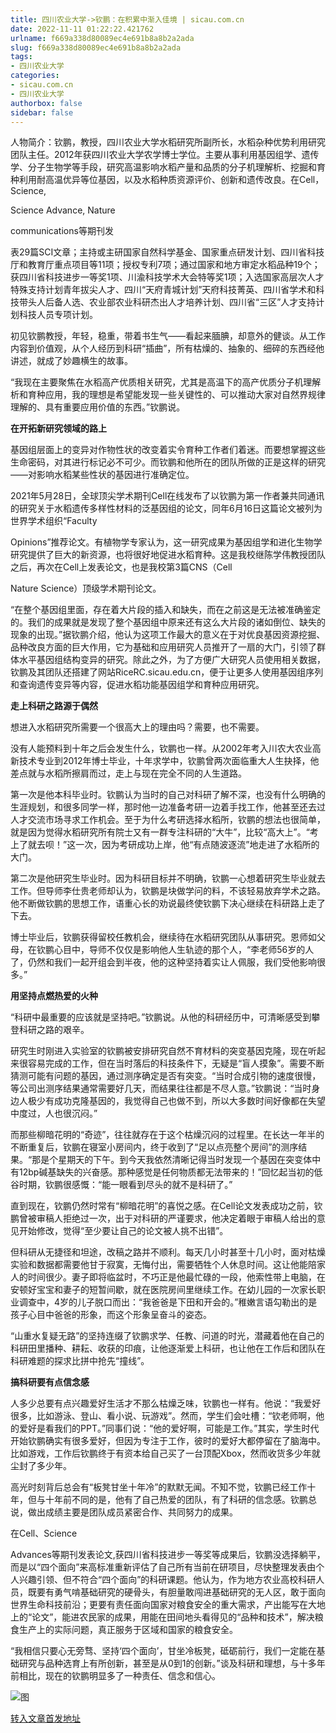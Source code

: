 ```yaml
---
title: 四川农业大学->钦鹏：在积累中渐入佳境 | sicau.com.cn
date: 2022-11-11 01:22:22.421762
urlname: f669a338d80089ec4e691b8a8b2a2ada
slug: f669a338d80089ec4e691b8a8b2a2ada
tags: 
- 四川农业大学
categories:
- sicau.com.cn
- 四川农业大学
authorbox: false
sidebar: false
---
```

人物简介：钦鹏，教授，四川农业大学水稻研究所副所长，水稻杂种优势利用研究团队主任。2012年获四川农业大学农学博士学位。主要从事利用基因组学、遗传学、分子生物学等手段，研究高温影响水稻产量和品质的分子机理解析、挖掘和育种利用耐高温优异等位基因，以及水稻种质资源评价、创新和遗传改良。在Cell，Science,

Science Advance, Nature

communications等期刊发
<!--more-->
表29篇SCI文章；主持或主研国家自然科学基金、国家重点研发计划、四川省科技厅和教育厅重点项目等11项；授权专利7项；通过国家和地方审定水稻品种19个；获四川省科技进步一等奖1项、川渝科技学术大会特等奖1项；入选国家高层次人才特殊支持计划青年拔尖人才、四川“天府青城计划”天府科技菁英、四川省学术和科技带头人后备人选、农业部农业科研杰出人才培养计划、四川省“三区”人才支持计划科技人员专项计划。

初见钦鹏教授，年轻，稳重，带着书生气——看起来腼腆，却意外的健谈。从工作内容到价值观，从个人经历到科研“插曲”，所有枯燥的、抽象的、细碎的东西经他讲述，就成了妙趣横生的故事。

“我现在主要聚焦在水稻高产优质相关研究，尤其是高温下的高产优质分子机理解析和育种应用，我的理想是希望能发现一些关键性的、可以推动大家对自然界规律理解的、具有重要应用价值的东西。”钦鹏说。

**在开拓新研究领域的路上**

基因组层面上的变异对作物性状的改变着实令育种工作者们着迷。而要想掌握这些生命密码，对其进行标记必不可少。而钦鹏和他所在的团队所做的正是这样的研究——对影响水稻某些性状的基因进行准确定位。

2021年5月28日，全球顶尖学术期刊Cell在线发布了以钦鹏为第一作者兼共同通讯的研究关于水稻遗传多样性材料的泛基因组的论文，同年6月16日这篇论文被列为世界学术组织“Faculty

Opinions”推荐论文。有植物学专家认为，这一研究成果为基因组学和进化生物学研究提供了巨大的新资源，也将很好地促进水稻育种。这是我校继陈学伟教授团队之后，再次在Cell上发表论文，也是我校第3篇CNS（Cell

Nature Science）顶级学术期刊论文。

“在整个基因组里面，存在着大片段的插入和缺失，而在之前这是无法被准确鉴定的。我们的成果就是发现了整个基因组中原来还有这么大片段的诸如倒位、缺失的现象的出现。”据钦鹏介绍，他认为这项工作最大的意义在于对优良基因资源挖掘、品种改良方面的巨大作用，它为基础和应用研究人员推开了一扇的大门，引领了群体水平基因组结构变异的研究。除此之外，为了方便广大研究人员使用相关数据，钦鹏及其团队还搭建了网站RiceRC.sicau.edu.cn，便于让更多人使用基因组序列和查询遗传变异等内容，促进水稻功能基因组学和育种应用研究。

**走上科研之路源于偶然**

想进入水稻研究所需要一个很高大上的理由吗？需要，也不需要。

没有人能预料到十年之后会发生什么，钦鹏也一样。从2002年考入川农大农业高新技术专业到2012年博士毕业，十年求学中，钦鹏曾两次面临重大人生抉择，他差点就与水稻所擦肩而过，走上与现在完全不同的人生道路。

第一次是他本科毕业时。钦鹏认为当时的自己对科研了解不深，也没有什么明确的生涯规划，和很多同学一样，那时他一边准备考研一边着手找工作，他甚至还去过人才交流市场寻求工作机会。至于为什么考研选择水稻所，钦鹏的想法也很简单，就是因为觉得水稻研究所有院士又有一群专注科研的“大牛”，比较“高大上”。“考上了就去呗！”这一次，因为考研成功上岸，他“有点随波逐流”地走进了水稻所的大门。

第二次是他研究生毕业时。因为科研目标并不明确，钦鹏一心想着研究生毕业就去工作。但导师李仕贵老师却认为，钦鹏是块做学问的料，不该轻易放弃学术之路。他不断做钦鹏的思想工作，语重心长的劝说最终使钦鹏下决心继续在科研路上走了下去。

博士毕业后，钦鹏获得留校任教机会，继续待在水稻研究团队从事研究。恩师如父母，在钦鹏心目中，导师不仅仅是影响他人生轨迹的那个人，“李老师56岁的人了，仍然和我们一起开组会到半夜，他的这种坚持着实让人佩服，我们受他影响很多。”

**用坚持点燃热爱的火种**

“科研中最重要的应该就是坚持吧。”钦鹏说。从他的科研经历中，可清晰感受到攀登科研之路的艰辛。

研究生时刚进入实验室的钦鹏被安排研究自然不育材料的突变基因克隆，现在听起来很容易完成的工作，但在当时落后的科技条件下，无疑是“盲人摸象”。需要不断猜测可能有问题的基因，通过测序确定是否有突变。“当时合成引物的速度很慢，等公司出测序结果通常需要好几天，而结果往往都是不尽人意。”钦鹏说：“当时身边人极少有成功克隆基因的，我觉得自己也做不到，所以大多数时间好像都在失望中度过，人也很沉闷。”

而那些柳暗花明的“奇迹”，往往就存在于这个枯燥沉闷的过程里。在长达一年半的不断重复后，钦鹏在寝室小房间内，终于收到了“足以点亮整个房间”的测序结果。“那是个星期天的下午。到今天我依然清晰记得当时发现一个基因在突变体中有12bp碱基缺失的兴奋感。那种感觉是任何物质都无法带来的！”回忆起当初的低谷时期，钦鹏很感慨：“能一眼看到尽头的就不是科研了。”

直到现在，钦鹏仍然时常有“柳暗花明”的喜悦之感。在Cell论文发表成功之前，钦鹏曾被审稿人拒绝过一次，出于对科研的严谨要求，他决定着眼于审稿人给出的意见开始修改，觉得“至少要让自己的论文被人挑不出错”。

但科研从无捷径和坦途，改稿之路并不顺利。每天几小时甚至十几小时，面对枯燥实验和数据都需要他甘于寂寞，无悔付出，需要牺牲个人休息时间。这让他能陪家人的时间很少。妻子即将临盆时，不巧正是他最忙碌的一段，他索性带上电脑，在安顿好宝宝和妻子的短暂间歇，就在医院房间里继续工作。在幼儿园的一次家长职业调查中，4岁的儿子脱口而出：“我爸爸是下田和开会的。”稚嫩言语勾勒出的是孩子心目中爸爸的形象，而这个形象呈奋斗的姿态。

“山重水复疑无路”的坚持连缀了钦鹏求学、任教、问道的时光，潜藏着他在自己的科研田里播种、耕耘、收获的印痕，让他逐渐爱上科研，也让他在工作后和团队在科研难题的探求比拼中抢先“撞线”。

**搞科研要有点信念感**

人多少总要有点兴趣爱好生活才不那么枯燥乏味，钦鹏也一样有。他说：“我爱好很多，比如游泳、登山、看小说、玩游戏”。然而，学生们会吐槽：“钦老师啊，他的爱好是看我们的PPT。”同事们说：“他的爱好啊，可能是工作。”其实，学生时代开始钦鹏确实有很多爱好，但因为专注于工作，彼时的爱好大都停留在了脑海中。比如游戏，工作后钦鹏终于有资本给自己买了一台顶配Xbox，然而收货多少年就尘封了多少年。

高光时刻背后总会有“板凳甘坐十年冷”的默默无闻。不知不觉，钦鹏已经工作十年，但与十年前不同的是，他有了自己热爱的团队，有了科研的信念感。钦鹏总说，做出成绩主要是团队成员紧密合作、共同努力的成果。

在Cell、Science

Advances等期刊发表论文,获四川省科技进步一等奖等成果后，钦鹏没选择躺平，而是以“四个面向”来高标准重新评估了自己所有当前在研项目，尽快整理发表由个人兴趣引领、但不符合“四个面向”的科研课题。他认为，作为地方农业高校科研人员，既要有勇气啃基础研究的硬骨头，有胆量敢闯进基础研究的无人区，敢于面向世界生命科技前沿；更要有责任面向国家对粮食安全的重大需求，产出能写在大地上的“论文”，能进农民家的成果，用能在田间地头看得见的“品种和技术”，解决粮食生产上的实际问题，真正服务于区域和国家的粮食安全。

“我相信只要心无旁骛、坚持‘四个面向’，甘坐冷板凳，砥砺前行，我们一定能在基础研究与品种选育上有所创新，甚至是从0到1的创新。”谈及科研和理想，与十多年前相比，现在的钦鹏明显多了一种责任、信念和信心。  

![图](https://news.sicau.edu.cn/__local/3/E8/50/AA075E885AC8190C50095BFBA46_00C0D241_3D187.png)

[转入文章首发地址](https://news.sicau.edu.cn/info/1078/70143.htm)